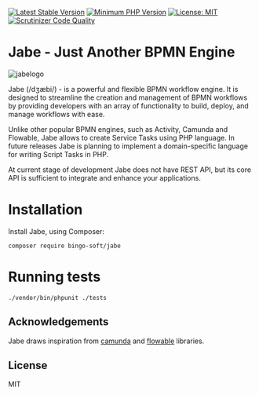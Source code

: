 [![Latest Stable Version](https://poser.pugx.org/bingo-soft/jabe/v/stable.png)](https://packagist.org/packages/bingo-soft/jabe)
[![Minimum PHP Version](https://img.shields.io/badge/php-%3E%3D%208.0-8892BF.svg)](https://php.net/)
[![License: MIT](https://img.shields.io/badge/License-MIT-green.svg)](https://opensource.org/licenses/MIT)
[![Scrutinizer Code Quality](https://scrutinizer-ci.com/g/bingo-soft/jabe/badges/quality-score.png?b=main)](https://scrutinizer-ci.com/g/bingo-soft/jabe/?branch=main)


# Jabe - Just Another BPMN Engine
 ![jabelogo](https://github.com/johnsantosDev/jabe/assets/92297941/7bde8878-8f9e-444c-ac21-65b6bd4c04ce)


Jabe (/dʒæbi/) - is a powerful and flexible BPMN workflow engine. It is designed to streamline the creation and management of BPMN workflows by providing developers with an array of functionality to build, deploy, and manage workflows with ease.

Unlike other popular BPMN engines, such as Activity, Camunda and Flowable, Jabe allows to create Service Tasks using PHP language. In future releases Jabe is planning to implement a domain-specific language for writing Script Tasks in PHP.

At current stage of development Jabe does not have REST API, but its core API is sufficient to integrate and enhance your applications.

# Installation

Install Jabe, using Composer:

```
composer require bingo-soft/jabe
```

# Running tests

```
./vendor/bin/phpunit ./tests
```

## Acknowledgements

Jabe draws inspiration from [camunda](https://github.com/camunda/camunda-bpm-platform) and [flowable](https://github.com/flowable/flowable-engine) libraries.

## License

MIT
